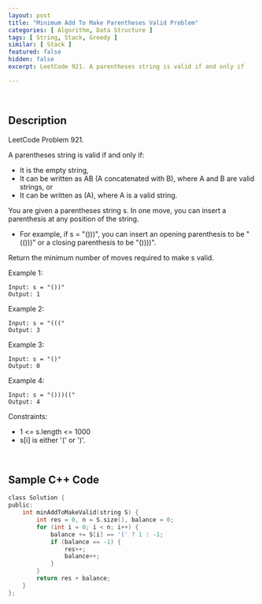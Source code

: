 ```yaml
---
layout: post
title: "Minimum Add To Make Parentheses Valid Problem"
categories: [ Algorithm, Data Structure ]
tags: [ String, Stack, Greedy ]
similar: [ Stack ]
featured: false
hidden: false
excerpt: LeetCode 921. A parentheses string is valid if and only if

---
```


<br />

## Description

LeetCode Problem 921.

A parentheses string is valid if and only if:
* It is the empty string,
* It can be written as AB (A concatenated with B), where A and B are valid strings, or
* It can be written as (A), where A is a valid string.

You are given a parentheses string s. In one move, you can insert a parenthesis at any position of the string.

* For example, if s = "()))", you can insert an opening parenthesis to be "(()))" or a closing parenthesis to be "())))".

Return the minimum number of moves required to make s valid.

Example 1:
```
Input: s = "())"
Output: 1
```

Example 2:
```
Input: s = "((("
Output: 3
```

Example 3:
```
Input: s = "()"
Output: 0
```

Example 4:
```
Input: s = "()))(("
Output: 4
```

Constraints:
* 1 <= s.length <= 1000
* s[i] is either '(' or ')'.

<br />

## Sample C++ Code


```c
class Solution {
public:
    int minAddToMakeValid(string S) {
        int res = 0, n = S.size(), balance = 0;
        for (int i = 0; i < n; i++) {
            balance += S[i] == '(' ? 1 : -1;
            if (balance == -1) {
                res++;
                balance++;
            }
        }
        return res + balance;
    }
};
```


